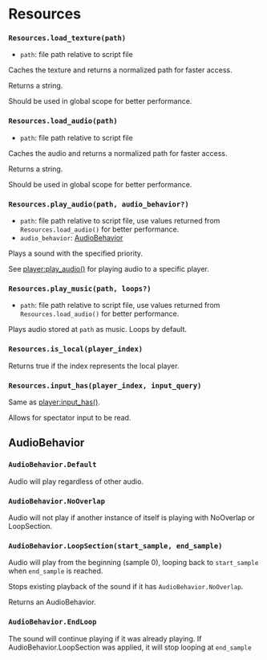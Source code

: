 # Resources

### `Resources.load_texture(path)`

- `path`: file path relative to script file

Caches the texture and returns a normalized path for faster access.

Returns a string.

Should be used in global scope for better performance.

### `Resources.load_audio(path)`

- `path`: file path relative to script file

Caches the audio and returns a normalized path for faster access.

Returns a string.

Should be used in global scope for better performance.

### `Resources.play_audio(path, audio_behavior?)`

- `path`: file path relative to script file, use values returned from `Resources.load_audio()` for better performance.
- `audio_behavior`: [AudioBehavior](#audiobehavior)

Plays a sound with the specified priority.

See [player:play_audio()](/client/lua-api/entity-api/player#playerplay_audiopath-audio_behavior) for playing audio to a specific player.

### `Resources.play_music(path, loops?)`

- `path`: file path relative to script file, use values returned from `Resources.load_audio()` for better performance.

Plays audio stored at `path` as music. Loops by default.

### `Resources.is_local(player_index)`

Returns true if the index represents the local player.

### `Resources.input_has(player_index, input_query)`

Same as [player:input_has()](/client/lua-api/entity-api/player#playerinput_hasinput_query).

Allows for spectator input to be read.

## AudioBehavior

### `AudioBehavior.Default`

Audio will play regardless of other audio.

### `AudioBehavior.NoOverlap`

Audio will not play if another instance of itself is playing with NoOverlap or LoopSection.

### `AudioBehavior.LoopSection(start_sample, end_sample)`

Audio will play from the beginning (sample 0), looping back to `start_sample` when `end_sample` is reached.

Stops existing playback of the sound if it has `AudioBehavior.NoOverlap`.

Returns an AudioBehavior.

### `AudioBehavior.EndLoop`

The sound will continue playing if it was already playing. If AudioBehavior.LoopSection was applied, it will stop looping at `end_sample`

